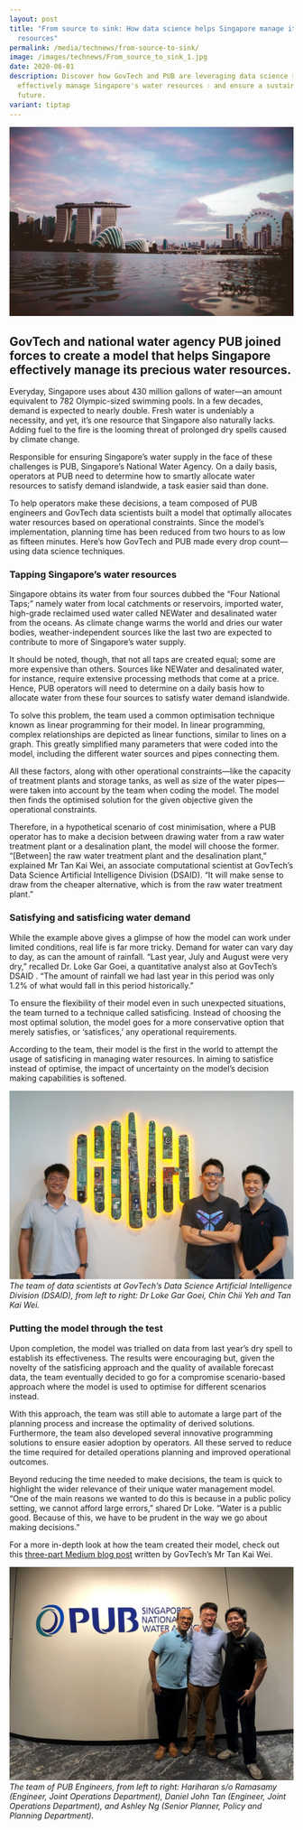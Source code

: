 ```yaml
---
layout: post
title: "From source to sink: How data science helps Singapore manage its water
  resources"
permalink: /media/technews/from-source-to-sink/
image: /images/technews/From_source_to_sink_1.jpg
date: 2020-06-01
description: Discover how GovTech and PUB are leveraging data science 📊 to
  effectively manage Singapore's water resources 💧 and ensure a sustainable
  future.
variant: tiptap
---
```

![From source to sink: how data science helps Singapore manage its water resources](/images/technews/pub-technews-part1.jpg)

GovTech and national water agency PUB joined forces to create a model that helps Singapore effectively manage its precious water resources.
---

Everyday, Singapore uses about 430 million gallons of water—an amount equivalent to 782 Olympic-sized swimming pools. In a few decades, demand is expected to nearly double. Fresh water is undeniably a necessity, and yet, it’s one resource that Singapore also naturally lacks. Adding fuel to the fire is the looming threat of prolonged dry spells caused by climate change. 

Responsible for ensuring Singapore’s water supply in the face of these challenges is PUB, Singapore’s National Water Agency. On a daily basis, operators at PUB need to determine how to smartly allocate water resources to satisfy demand islandwide, a task easier said than done. 

To help operators make these decisions, a team composed of PUB engineers and GovTech data scientists built a model that optimally allocates water resources based on operational constraints. Since the model’s implementation, planning time has been reduced from two hours to as low as fifteen minutes. Here’s how GovTech and PUB made every drop count—using data science techniques.

### **Tapping Singapore’s water resources**

Singapore obtains its water from four sources dubbed the “Four National Taps;” namely water from local catchments or reservoirs, imported water, high-grade reclaimed used water called NEWater and desalinated water from the oceans. As climate change warms the world and dries our water bodies, weather-independent sources like the last two are expected to contribute to more of Singapore’s water supply. 

It should be noted, though, that not all taps are created equal; some are more expensive than others. Sources like NEWater and desalinated water, for instance, require extensive processing methods that come at a price. Hence, PUB operators will need to determine on a daily basis how to allocate water from these four sources to satisfy water demand islandwide.

To solve this problem, the team used a common optimisation technique known as linear programming for their model. In linear programming, complex relationships are depicted as linear functions, similar to lines on a graph. This greatly simplified many parameters that were coded into the model, including the different water sources and pipes connecting them. 

All these factors, along with other operational constraints—like the capacity of treatment plants and storage tanks,  as well as size of the water pipes—were taken into account by the team when coding the model.  The model then finds the optimised solution for the given objective given the operational constraints. 

Therefore, in a hypothetical scenario of cost minimisation, where a PUB operator has to make a decision between drawing water from a raw water treatment plant or a desalination plant, the model will choose the former. “[Between] the raw water treatment plant and the desalination plant,” explained Mr Tan Kai Wei, an associate computational scientist at GovTech’s Data Science Artificial Intelligence Division (DSAID). “It will make sense to draw from the cheaper alternative, which is from the raw water treatment plant.”

### **Satisfying and satisficing water demand**

While the example above gives a glimpse of how the model can work under limited conditions, real life is far more tricky. Demand for water can vary day to day, as can the amount of rainfall. “Last year, July and August were very dry,” recalled Dr. Loke Gar Goei, a quantitative analyst also at GovTech’s DSAID . “The amount of rainfall we had last year in this period was only 1.2% of what would fall in this period historically.” 

To ensure the flexibility of their model even in such unexpected situations, the team turned to a technique called satisficing. Instead of choosing the most optimal solution, the model goes for a more conservative option that merely satisfies, or ‘satisfices,’ any operational requirements. 

According to the team, their model is the first in the world to attempt the usage of satisficing in managing water resources. In aiming to satisfice instead of optimise, the impact of uncertainty on the model’s decision making capabilities is softened. 

![From source to sink: how data science helps Singapore manage its water resources](/images/technews/pub-technews-part2.jpg)
*The team of data scientists at GovTech’s Data Science Artificial Intelligence Division (DSAID), from left to right: Dr Loke Gar Goei, Chin Chii Yeh and Tan Kai Wei.*

### **Putting the model through the test**

Upon completion, the model was trialled on data from last year’s dry spell to establish its effectiveness. The results were encouraging but, given the novelty of the satisficing approach and the quality of  available forecast data, the team eventually decided to go for a compromise scenario-based approach where the model is used to optimise for different scenarios instead. 

With this approach, the team was still able to automate a large part of the planning process and increase the optimality of derived solutions. Furthermore, the team also developed several innovative programming solutions to ensure easier adoption by operators. All these served to reduce the time required for detailed operations planning and improved operational outcomes. 

Beyond reducing the time needed to make decisions, the team is quick to highlight the wider relevance of their unique water management model. “One of the main reasons we wanted to do this is because in a public policy setting, we cannot afford large errors,” shared Dr Loke. “Water is a public good. Because of this, we have to be prudent in the way we go about making decisions.” 

For a more in-depth look at how the team created their model, check out this [three-part Medium blog post](https://medium.com/dsaid-govtech/using-robust-optimization-and-mixed-integer-programming-to-manage-singapores-water-resources-a0b899afe601) written by GovTech’s Mr Tan Kai Wei. 

![From source to sink: how data science helps Singapore manage its water resources](/images/technews/pub-technews-part3.jpg)
*The team of PUB Engineers, from left to right: Hariharan s/o Ramasamy (Engineer, Joint Operations Department), Daniel John Tan (Engineer, Joint Operations Department), and Ashley Ng (Senior Planner, Policy and Planning Department).*